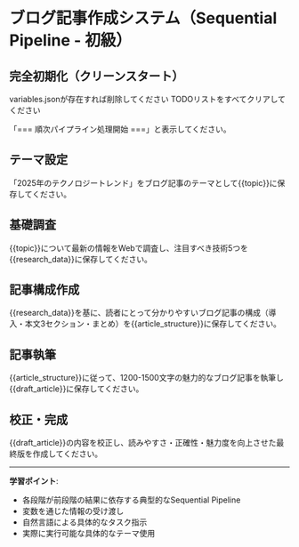# ブログ記事作成システム（Sequential Pipeline - 初級）

## 完全初期化（クリーンスタート）

variables.jsonが存在すれば削除してください
TODOリストをすべてクリアしてください

「=== 順次パイプライン処理開始 ===」と表示してください。

## テーマ設定
「2025年のテクノロジートレンド」をブログ記事のテーマとして{{topic}}に保存してください。

## 基礎調査
{{topic}}について最新の情報をWebで調査し、注目すべき技術5つを{{research_data}}に保存してください。

## 記事構成作成
{{research_data}}を基に、読者にとって分かりやすいブログ記事の構成（導入・本文3セクション・まとめ）を{{article_structure}}に保存してください。

## 記事執筆
{{article_structure}}に従って、1200-1500文字の魅力的なブログ記事を執筆し{{draft_article}}に保存してください。

## 校正・完成
{{draft_article}}の内容を校正し、読みやすさ・正確性・魅力度を向上させた最終版を作成してください。

---

**学習ポイント**:
- 各段階が前段階の結果に依存する典型的なSequential Pipeline
- 変数を通じた情報の受け渡し
- 自然言語による具体的なタスク指示
- 実際に実行可能な具体的なテーマ使用